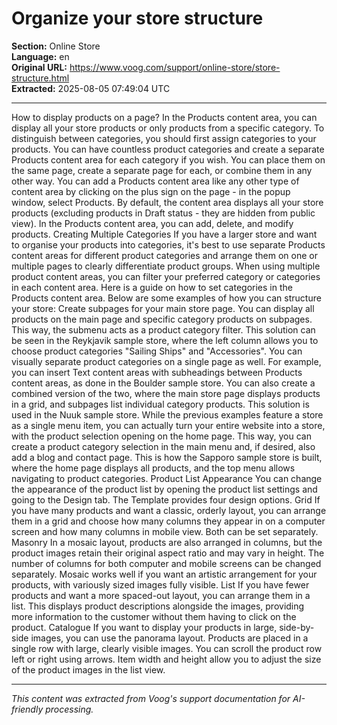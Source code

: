 # Organize your store structure

**Section:** Online Store  
**Language:** en  
**Original URL:** https://www.voog.com/support/online-store/store-structure.html  
**Extracted:** 2025-08-05 07:49:04 UTC

---

How to display products on a page?
In the Products content area, you can display all your store products or only products from a specific category. To distinguish between categories, you should first assign categories to your products. You can have countless product categories and create a separate Products content area for each category if you wish. You can place them on the same page, create a separate page for each, or combine them in any other way.
You can add a Products content area like any other type of content area by clicking on the plus sign on the page - in the popup window, select Products.
By default, the content area displays all your store products (excluding products in Draft status - they are hidden from public view). In the Products content area, you can add, delete, and modify products.
Creating Multiple Categories
If you have a larger store and want to organise your products into categories, it's best to use separate Products content areas for different product categories and arrange them on one or multiple pages to clearly differentiate product groups.
When using multiple product content areas, you can filter your preferred category or categories in each content area. Here is a guide on how to set categories in the Products content area.
Below are some examples of how you can structure your store:
Create subpages for your main store page. You can display all products on the main page and specific category products on subpages. This way, the submenu acts as a product category filter. This solution can be seen in the Reykjavik sample store, where the left column allows you to choose product categories "Sailing Ships" and "Accessories".
You can visually separate product categories on a single page as well. For example, you can insert Text content areas with subheadings between Products content areas, as done in the Boulder sample store.
You can also create a combined version of the two, where the main store page displays products in a grid, and subpages list individual category products. This solution is used in the Nuuk sample store.
While the previous examples feature a store as a single menu item, you can actually turn your entire website into a store, with the product selection opening on the home page. This way, you can create a product category selection in the main menu and, if desired, also add a blog and contact page. This is how the Sapporo sample store is built, where the home page displays all products, and the top menu allows navigating to product categories.
Product List Appearance
You can change the appearance of the product list by opening the product list settings and going to the Design tab. The Template provides four design options.
Grid
If you have many products and want a classic, orderly layout, you can arrange them in a grid and choose how many columns they appear in on a computer screen and how many columns in mobile view. Both can be set separately.
Masonry
In a mosaic layout, products are also arranged in columns, but the product images retain their original aspect ratio and may vary in height. The number of columns for both computer and mobile screens can be changed separately. Mosaic works well if you want an artistic arrangement for your products, with variously sized images fully visible.
List
If you have fewer products and want a more spaced-out layout, you can arrange them in a list. This displays product descriptions alongside the images, providing more information to the customer without them having to click on the product.
Catalogue
If you want to display your products in large, side-by-side images, you can use the panorama layout. Products are placed in a single row with large, clearly visible images. You can scroll the product row left or right using arrows. Item width and height allow you to adjust the size of the product images in the list view.

---

*This content was extracted from Voog's support documentation for AI-friendly processing.*
